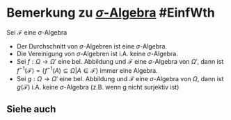 # Bemerkung zu [$\sigma$-Algebra](sigma-Algebra.md) #EinfWth
Sei $\mathcal{F}$ eine $\sigma$-Algebra
- Der Durchschnitt von $\sigma$-Algebren ist eine $\sigma$-Algebra.
- Die Vereinigung von $\sigma$-Algebren ist i.A. keine $\sigma$-Algebra.
- Sei $f:\Omega\to\Omega'$ eine bel. Abbildung und $\mathcal{F}$ eine $\sigma$-Algebra von $\Omega'$, dann ist $f^{-1}(\mathcal{F})=\{f^{-1}(A)\subseteq\Omega|A\in\mathcal{F}\}$ immer eine Algebra.
- Sei $g:\Omega\to\Omega'$ eine bel. Abbildung und $\mathcal{F}$ eine $\sigma$-Algebra von $\Omega$, dann ist $g(\mathcal{F})$ i.A. keine $\sigma$-Algebra (z.B. wenn g nicht surjektiv ist)
## Siehe auch
